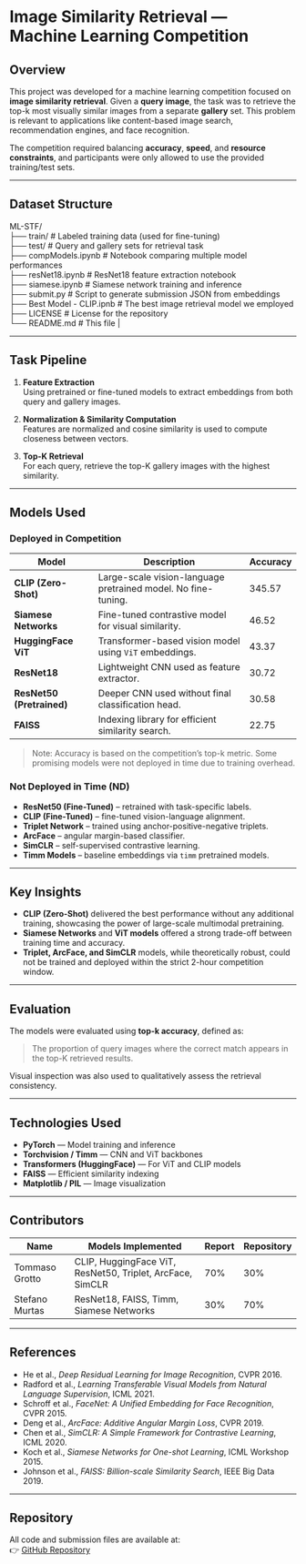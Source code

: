 # Image Similarity Retrieval — Machine Learning Competition

## Overview

This project was developed for a machine learning competition focused on **image similarity retrieval**. Given a **query image**, the task was to retrieve the top-k most visually similar images from a separate **gallery** set. This problem is relevant to applications like content-based image search, recommendation engines, and face recognition.

The competition required balancing **accuracy**, **speed**, and **resource constraints**, and participants were only allowed to use the provided training/test sets.

---

## Dataset Structure

ML-STF/  
├── train/ # Labeled training data (used for fine-tuning)  
├── test/ # Query and gallery sets for retrieval task  
├── compModels.ipynb # Notebook comparing multiple model performances  
├── resNet18.ipynb # ResNet18 feature extraction notebook  
├── siamese.ipynb # Siamese network training and inference  
├── submit.py # Script to generate submission JSON from embeddings  
├── Best Model - CLIP.ipnb # The best image retrieval model we employed
├── LICENSE # License for the repository  
└── README.md # This file                   |


---

## Task Pipeline

1. **Feature Extraction**  
   Using pretrained or fine-tuned models to extract embeddings from both query and gallery images.

2. **Normalization & Similarity Computation**  
   Features are normalized and cosine similarity is used to compute closeness between vectors.

3. **Top-K Retrieval**  
   For each query, retrieve the top-K gallery images with the highest similarity.

---

## Models Used

### Deployed in Competition

| Model                | Description                                                                 | Accuracy |
|----------------------|-----------------------------------------------------------------------------|----------|
| **CLIP (Zero-Shot)** | Large-scale vision-language pretrained model. No fine-tuning.               | 345.57   |
| **Siamese Networks** | Fine-tuned contrastive model for visual similarity.                         | 46.52    |
| **HuggingFace ViT**  | Transformer-based vision model using `ViT` embeddings.                      | 43.37    |
| **ResNet18**         | Lightweight CNN used as feature extractor.                                  | 30.72    |
| **ResNet50 (Pretrained)** | Deeper CNN used without final classification head.                     | 30.58    |
| **FAISS**            | Indexing library for efficient similarity search.                           | 22.75    |

> Note: Accuracy is based on the competition’s top-k metric. Some promising models were not deployed in time due to training overhead.

### Not Deployed in Time (ND)

- **ResNet50 (Fine-Tuned)** – retrained with task-specific labels.
- **CLIP (Fine-Tuned)** – fine-tuned vision-language alignment.
- **Triplet Network** – trained using anchor-positive-negative triplets.
- **ArcFace** – angular margin-based classifier.
- **SimCLR** – self-supervised contrastive learning.
- **Timm Models** – baseline embeddings via `timm` pretrained models.

---

## Key Insights

- **CLIP (Zero-Shot)** delivered the best performance without any additional training, showcasing the power of large-scale multimodal pretraining.
- **Siamese Networks** and **ViT models** offered a strong trade-off between training time and accuracy.
- **Triplet, ArcFace, and SimCLR** models, while theoretically robust, could not be trained and deployed within the strict 2-hour competition window.

---

## Evaluation

The models were evaluated using **top-k accuracy**, defined as:

> The proportion of query images where the correct match appears in the top-K retrieved results.

Visual inspection was also used to qualitatively assess the retrieval consistency.

---

## Technologies Used

- **PyTorch** — Model training and inference
- **Torchvision / Timm** — CNN and ViT backbones
- **Transformers (HuggingFace)** — For ViT and CLIP models
- **FAISS** — Efficient similarity indexing
- **Matplotlib / PIL** — Image visualization

---

## Contributors

| Name             | Models Implemented                                          | Report | Repository |
|------------------|-------------------------------------------------------------|--------|------------|
| Tommaso Grotto   | CLIP, HuggingFace ViT, ResNet50, Triplet, ArcFace, SimCLR   | 70%    | 30%        |
| Stefano Murtas   | ResNet18, FAISS, Timm, Siamese Networks                     | 30%    | 70%        |

---

## References

- He et al., *Deep Residual Learning for Image Recognition*, CVPR 2016.
- Radford et al., *Learning Transferable Visual Models from Natural Language Supervision*, ICML 2021.
- Schroff et al., *FaceNet: A Unified Embedding for Face Recognition*, CVPR 2015.
- Deng et al., *ArcFace: Additive Angular Margin Loss*, CVPR 2019.
- Chen et al., *SimCLR: A Simple Framework for Contrastive Learning*, ICML 2020.
- Koch et al., *Siamese Networks for One-shot Learning*, ICML Workshop 2015.
- Johnson et al., *FAISS: Billion-scale Similarity Search*, IEEE Big Data 2019.

---

## Repository

All code and submission files are available at:  
👉 [GitHub Repository](https://github.com/smurtas/ML-STF.git)


